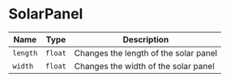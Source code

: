 # SolarPanel

|Name|Type|Description|
|--|--|--|
|`length`|`float`|Changes the length of the solar panel|
|`width`|`float`|Changes the width of the solar panel|
